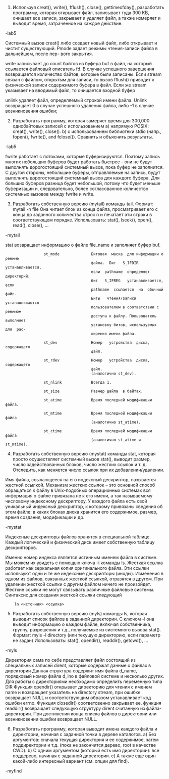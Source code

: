 1. Используя creat(), write(), fflush(), close(), gettimeofday(), разработать программу, которая
открывает файл,
записывает туда 300 KB,
очищает все записи,
закрывает и
удаляет файл,
а также измеряет и выводит время, затраченное на каждое действие.

-lab5

Системный вызов  creat()  либо создает  новый файл,
либо открывает и чистит существующий.  Pmode задает
режимы чтения-записи файла в дальнейшем, после пер-
вого закрытия.

write записывает до count байтов из буфера buf в файл, на который ссылается файловый описатель fd.
В случае успешного завершения возвращается количество байтов, которые были записаны.
Если stream связан с файлом, открытым для записи, то вызов fflush() приводит к физической записи содержимого буфера в файл. Если же stream указывает на вводимый файл, то очищается входной буфер
  
unlink удаляет файл,  определяемый строкой имени файла. Unlink возвращает 0 в случае успешного удаления файла,
      либо -1 в случае возникновения ошибки; 
      
2. Разработать программу, которая замеряет время для 300,000 однобайтовых записей с использованием
a) напрямую POSIX: creat(), write(), close().
b) с использованием библиотеки stdio (напр., fopen(), fwrite(), and fclose()).
Сравнить и объяснить результаты.

-lab5

fwrite работает с потоками, которые буферизируются. 
Поэтому запись многих небольших буферов будет работать быстрее - они не будут выполнять дорогостоящий системный вызов, 
пока буфер не заполнится. С другой стороны, небольшие буферы, отправляемые на запись, будут выполнять дорогостоящий системный
вызов для каждого буфера. Для больших буферов разница будет небольшой, потому что будет меньше буферизации и, следовательно,
более согласованное количество системных вызовов между fwrite и write.

3. Разработать собственную версию (mytail) команды tail.
Формат: mytail -n file
Она читает блок из конца файла, просматривает его с конца до заданного количества строк n и печатает эти строки
в соответствующем порядке.
Использовать: stat(), lseek(), open(), read(), close(), ...

-mytail

stat возвращает информацию о файле file_name и заполняет буфер buf. 
                                 
                     st_mode              Битовая  маска  для информации о режиме
                                          файла.  Бит   S_IFDIR  устанавливается,
                                          если  pathname  определяет  директорий;
                                          бит   S_IFREG   устанавливается,   если
                                          pathname  ссылается  на  обычный  файл.
                                          Биты   чтения/записи    устанавливаются
                                          пользователем в соответствии с  режимом
                                          доступа к файлу. Пользователь выполняет
                                          установку битов, используемых для  рас-
                                          ширения имени файла.

                     st_dev               Номер   устройства  диска,  содержащего
                                          файл.

                     st_rdev              Номер   устройства  диска,  содержащего
                                          файл.
                                          (аналогично st_dev).

                     st_nlink             Всегда 1.

                     st_size              Размер файла  в байтах.

                     st_atime             Время последней модификации файла.

                     st_mtime             Время последней модификации файла
                                          (аналогично st_atime).

                     st_ctime             Время последней модификации файла
                                          (аналогично st_atime и st_mtime).
                      
                      
4. Разработать собственную версию (mystat) команды stat, которая просто осуществляет системный вызов stat(), выводит
размер, число задействованных блоков, число жестких ссылок и т. д. Отследить, как меняется число ссылок при их добавлении/удалении.

Имя файла, ссылающееся на его индексный дескриптор, называется жесткой ссылкой. Механизм жестких ссылок – это основной способ обращаться к файлу в Unix-подобных операционных системах
 вся информация о файле привязана не к его имени, а так называемому числовому индексному дескриптору. У каждого файла есть свой уникальный индексный дескриптор, к которому привязаны сведения об этом файле: в каких блоках диска хранится его содержимое, размер, время создания, модификации и др.

-mystat

Индексные дескрипторы файлов хранятся в специальной таблице. Каждый логический и физический диск имеет собственную таблицу дескрипторов.

Именно номер индекса является истинным именем файла в системе. Мы можем их увидеть с помощью ключа -i команды ls.
Жесткая ссылка работает как зеркальная копия оригинального файла. Эти ссылки используют одни и те же индексные дескрипторы (иноды). Изменения в одном из файлов, связанных жесткой ссылкой, отразятся в другом. При удалении жесткой ссылки с другим файлом ничего не произойдет. Жесткие ссылки не могут связывать различные файловые системы. Синтаксис для создания жесткой ссылки следующий

        ln <источник> <ссылка>
        
5. Разработать собственную версию (myls) команды ls, которая выводит список файлов в заданной директории.
С ключом -l она выводит информацию о каждом файле, включая собственника, группу, разрешения и т.д., получаемые из системного
вызова stat().
Формат: myls -l directory (или текущую директорию, если параметр не задан)
Использовать: stat(), opendir(), readdir(), getcwd(), ...

-myls

Директория сама по себе представляет файл состоящий из специальных записей dirent, которые содержат данные о файлах в директории
Данная структура содержит имя файла d_name, порядковый номер файла d_ino в файловой системе и несколько других.
Для работы с директориями необходимо определить переменную типа DIR
Функция opendir() открывает директорию для чтения с именем name и возвращает указатель на directory stream, при ошибке возвращает NULL и соответствующим образом устанавливает код ошибки errno. Функция closedir() соответсвенно закрывает ее.
функция readdir() возвращает следующую структуру dirent считанную из файла-директории. При достижении конца списка файлов в директории или возникновении ошибки возвращает NULL.



6. Разработать программу, которая выводит имена каждого файла и директории, начиная с заданной точки в дереве каталогов.
a) Без аргументов: сначала текущая директория и ее содержимое, затем поддиректории и т.д. (пока не закончится дерево,
root в качестве CWD).
b) С одним аргументом (который есть имя директории): все поддерево, начиная с заданной директории.
c) А также еще один какой-либо интересный вариант (см. опции для find).

-myfind

